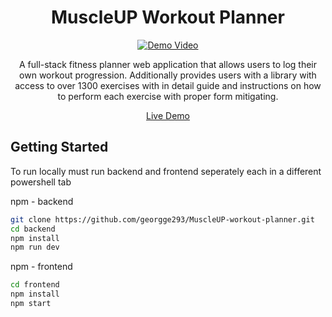<h1 align="center">MuscleUP Workout Planner</h1>

<p align="center">
  <a href="https://www.youtube.com/watch?v=Eh2xL_cSj14">
    <img src="https://img.youtube.com/vi/Eh2xL_cSj14/0.jpg" alt="Demo Video">
  </a>
</p>

<p align="center">
  A full-stack fitness planner web application that allows users to log their own workout progression. Additionally provides users with a library with access to over 1300 exercises with in detail guide and instructions on how to perform each exercise with proper form mitigating.
</p>

<p align="center">
  <a href="https://example.com">Live Demo</a>
</p>

## Getting Started

To run locally must run backend and frontend seperately each in a different powershell tab

npm - backend

```bash
git clone https://github.com/georgge293/MuscleUP-workout-planner.git
cd backend
npm install
npm run dev
```

npm - frontend

```bash
cd frontend
npm install
npm start
```
